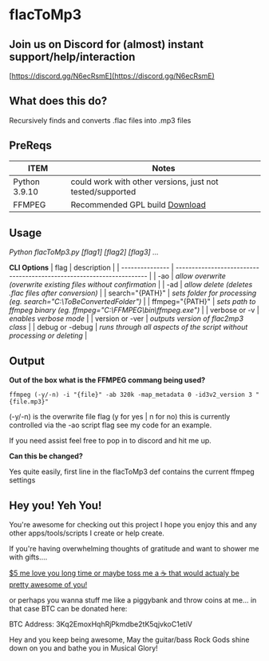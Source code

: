 # flacToMp3

## Join us on Discord for (almost) instant support/help/interaction
[https://discord.gg/N6ecRsmE](https://discord.gg/N6ecRsmE)

## What does this do? ##
Recursively finds and converts .flac files into .mp3 files 

## PreReqs ##
| ITEM          | Notes                                                             |
| ------------- | ----------------------------------------------------------------- |
| Python 3.9.10 | could work with other versions, just not tested/supported |
| FFMPEG | Recommended GPL build [Download](https://github.com/BtbN/FFmpeg-Builds/releases) |

## Usage ## 
  *Python flacToMp3.py [flag1] [flag2] [flag3] ...*
  
   **CLI Options**
   |       flag      |                              description                              |
   | --------------- | --------------------------------------------------------------------- |
   | -ao | *allow overwrite (overwrite existing files without confirmation* |
   | -ad | *allow delete (deletes .flac files after conversion)* |
   | search="{PATH}" | *sets folder for processing (eg. search="C:\ToBeConvertedFolder")* |
   | ffmpeg="{PATH}" | *sets path to ffmpeg binary (eg. ffmpeg="C:\FFMPEG\bin\ffmpeg.exe")* |
   | verbose or -v | *enables verbose mode* |
   | version or -ver | *outputs version of flac2mp3 class* |
   | debug or -debug | *runs through all aspects of the script without processing or deleting* |

## Output ##
  
  **Out of the box what is the FFMPEG commang being used?**
  
  `ffmpeg (-y/-n) -i "{file}" -ab 320k -map_metadata 0 -id3v2_version 3 "{file.mp3}"`
  
  (-y/-n) is the overwrite file flag (y for yes | n for no) this is currently controlled via the -ao script flag see my code for an example.
  
  If you need assist feel free to pop in to discord and hit me up.

 **Can this be changed?**
 
 Yes quite easily, first line in the flacToMp3 def contains the current ffmpeg settings

## Hey you! Yeh You! ##
You're awesome for checking out this project I hope you enjoy this and any other apps/tools/scripts I create or help create.  

If you're having overwhelming thoughts of gratitude and want to shower me with gifts.... 

[$5 me love you long time or maybe toss me a ☕ that would actualy be pretty awesome of you!](https://www.buymeacoffee.com/Alzeric) 

or perhaps you wanna stuff me like a piggybank and throw coins at me... in that case BTC can be donated here: 

BTC Address: 3Kq2EmoxHqhRjPkmdbe2tK5qjvkoC1etiV

Hey and you keep being awesome, May the guitar/bass Rock Gods shine down on you and bathe you in Musical Glory!

